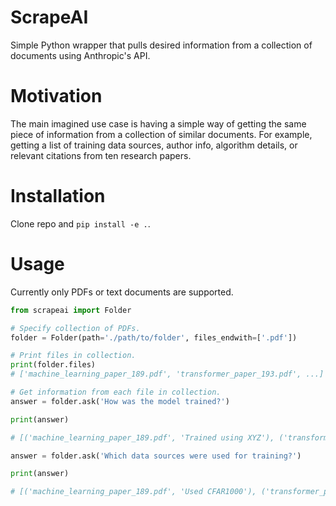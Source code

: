 # ScrapeAI
Simple Python wrapper that pulls desired information from a collection of documents using Anthropic's API.

# Motivation
The main imagined use case is having a simple way of getting the same piece of information from a collection of similar documents. For example, getting a list of training data sources, author info, algorithm details, or relevant citations from ten research papers.

# Installation
Clone repo and `pip install -e .`.

# Usage

Currently only PDFs or text documents are supported.

```python
from scrapeai import Folder

# Specify collection of PDFs.
folder = Folder(path='./path/to/folder', files_endwith=['.pdf'])

# Print files in collection.
print(folder.files)
# ['machine_learning_paper_189.pdf', 'transformer_paper_193.pdf', ...]

# Get information from each file in collection.
answer = folder.ask('How was the model trained?')

print(answer)

# [('machine_learning_paper_189.pdf', 'Trained using XYZ'), ('transformer_paper_193.pdf', 'Trained using WYX'), ...]

answer = folder.ask('Which data sources were used for training?')

print(answer)

# [('machine_learning_paper_189.pdf', 'Used CFAR1000'), ('transformer_paper_193.pdf', 'Used self-labeled cats'), ...]
```
